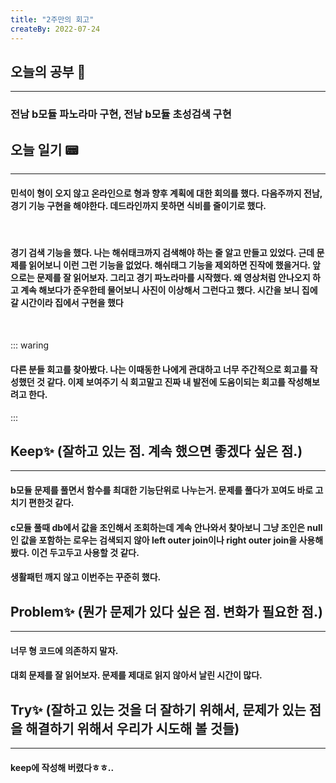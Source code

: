 ```yaml
---
title: "2주만의 회고"
createBy: 2022-07-24
---
```

## 오늘의 공부 🎉
---
### 전남 b모듈 파노라마 구현, 전남 b모듈 초성검색 구현


## 오늘 일기 📟
---
#### 민석이 형이 오지 않고 온라인으로 형과 향후 계획에 대한 회의를 했다. 다음주까지 전남, 경기 기능 구현을 해야한다. 데드라인까지 못하면 식비를 줄이기로 했다.
<br>

#### 경기 검색 기능을 했다. 나는 해쉬태크까지 검색해야 하는 줄 알고 만들고 있었다. 근데 문제를 읽어보니 이런 그런 기능을 없었다. 해쉬태그 기능을 제외하면 진작에 했을거다. 앞으로는 문제를 잘 읽어보자. 그리고 경기 파노라마를 시작했다. 왜 영상처럼 안나오지 하고 계속 해보다가 준우한테 물어보니 사진이 이상해서 그런다고 했다. 시간을 보니 집에 갈 시간이라 집에서 구현을 했다

#### 

<br/>

::: waring 
#### 다른 분들 회고를 찾아봤다. 나는 이때동한 나에게 관대하고 너무 주간적으로 회고를 작성했던 것 같다. 이제 보여주기 식 회고말고 진짜 내 발전에 도움이되는 회고를 작성해보려고 한다.
::: 
## Keep✨  (잘하고 있는 점. 계속 했으면 좋겠다 싶은 점.)
---
#### b모듈 문제를 풀면서 함수를 최대한 기능단위로 나누는거. 문제를 풀다가 꼬여도 바로 고치기 편한것 같다.
#### c모듈 풀때 db에서 값을 조인해서 조회하는데 계속 안나와서 찾아보니 그냥 조인은 null인 값을 포함하는 로우는 검색되지 않아 left outer join이나 right outer join을 사용해봤다. 이건 두고두고 사용할 것 같다.
#### 생활패턴 깨지 않고 이번주는 꾸준히 했다.

## Problem✨ (뭔가 문제가 있다 싶은 점. 변화가 필요한 점.)
---
#### 너무 형 코드에 의존하지 말자. 
#### 대회 문제를 잘 읽어보자. 문제를 제대로 읽지 않아서 날린 시간이 많다.

## Try✨ (잘하고 있는 것을 더 잘하기 위해서, 문제가 있는 점을 해결하기 위해서 우리가 시도해 볼 것들)
---
#### keep에 작성해 버렸다ㅎㅎ..


